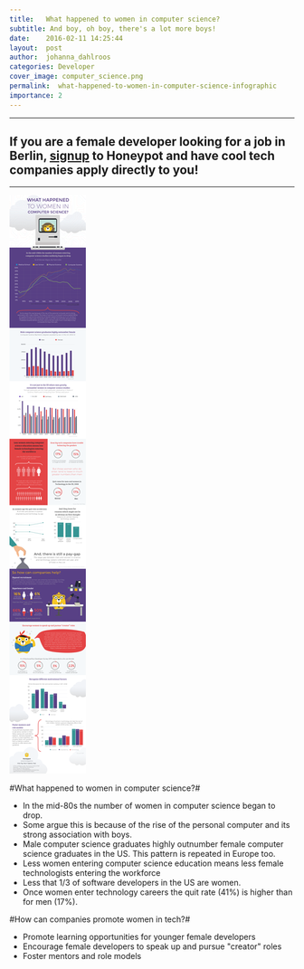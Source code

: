 ```yaml
---
title:   What happened to women in computer science?
subtitle: And boy, oh boy, there's a lot more boys!
date:    2016-02-11 14:25:44
layout:  post
author:  johanna_dahlroos
categories: Developer
cover_image: computer_science.png
permalink:  what-happened-to-women-in-computer-science-infographic
importance: 2
---
```


* * *

## If you are a female developer looking for a job in Berlin, [signup][1] to Honeypot and have cool tech companies apply directly to you! 

* * *

![women-in-computer-science](/assets/images/women-in-computer-science-infographic.png)


#What happened to women in computer science?# 

* In the mid-80s the number of women in computer science began to drop. 
* Some argue this is because of the rise of the personal computer and its strong association with boys.
* Male computer science graduates highly outnumber female computer science graduates in the US. This pattern is repeated in Europe too. 
* Less women entering computer science education means less female technologists entering the workforce
* Less that 1/3 of software developers in the US are women.
* Once women enter technology careers the quit rate (41%) is higher than for men (17%).

#How can companies promote women in tech?#

* Promote learning opportunities  for younger female developers
* Encourage female developers to speak up and pursue "creator" roles
* Foster mentors and role models


[1]: https://www.honeypot.io/users/sign_up/?utm_source=blogwominfo





